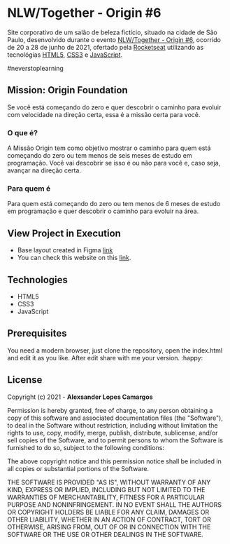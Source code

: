# NLW/Together - Origin #6

Site corporativo de um salão de beleza fictício, situado na cidade de São Paulo, desenvolvido durante o evento [NLW/Together - Origin #6](https://nextlevelweek.com), ocorrido de 20 a 28 de junho de 2021, ofertado pela [Rocketseat](https://rocketseat.com.br) utilizando as tecnológias [HTML5](www.w3.org/TR/html5/), [CSS3](https://www.w3.org/TR/css3-roadmap/) e [JavaScript](https://developer.mozilla.org/en-US/docs/Web/JavaScript).

#neverstoplearning

## Mission: Origin Foundation

Se você está começando do zero e quer descobrir o caminho para evoluir com velocidade na direção certa, essa é a missão certa para você.

### O que é?

A Missão Origin tem como objetivo mostrar o caminho para quem está começando do zero ou tem menos de seis meses de estudo em programação. Você vai descobrir se isso é ou não para você e, caso seja, avançar na direção certa.

### Para quem é

Para quem está começando do zero ou tem menos de 6 meses de estudo em programação e quer descobrir o caminho para evoluir na área.

## View Project in Execution

-   Base layout created in Figma [link](https://www.figma.com/file/uEsSwtVF6njZ7dd3KTK6KN/NLW-6-Mission-Origin?node-id=0%3A1)
-   You can check this website on this [link](https://learning-webdev.netlify.app/projects/nlw-together_06/).

## Technologies

-   HTML5
-   CSS3
-   JavaScript

## Prerequisites

You need a modern browser, just clone the repository, open the index.html
and edit it as you like. After edit share with me your version. :happy:

## License

Copyright (c) 2021 - **Alexsander Lopes Camargos**

Permission is hereby granted, free of charge, to any person obtaining a
copy of this software and associated documentation files (the "Software"),
to deal in the Software without restriction, including without limitation
the rights to use, copy, modify, merge, publish, distribute, sublicense,
and/or sell copies of the Software, and to permit persons to whom the
Software is furnished to do so, subject to the following conditions:

The above copyright notice and this permission notice shall be included in
all copies or substantial portions of the Software.

THE SOFTWARE IS PROVIDED "AS IS", WITHOUT WARRANTY OF ANY KIND, EXPRESS OR
IMPLIED, INCLUDING BUT NOT LIMITED TO THE WARRANTIES OF MERCHANTABILITY,
FITNESS FOR A PARTICULAR PURPOSE AND NONINFRINGEMENT. IN NO EVENT SHALL THE
AUTHORS OR COPYRIGHT HOLDERS BE LIABLE FOR ANY CLAIM, DAMAGES OR OTHER
LIABILITY, WHETHER IN AN ACTION OF CONTRACT, TORT OR OTHERWISE, ARISING
FROM, OUT OF OR IN CONNECTION WITH THE SOFTWARE OR THE USE OR OTHER
DEALINGS IN THE SOFTWARE.
